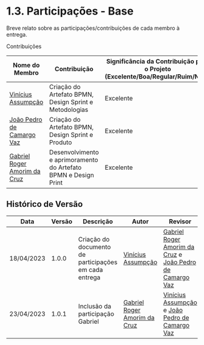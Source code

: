 # 1.3. Participações - Base

Breve relato sobre as participações/contribuições de cada membro à entrega. 


Contribuições

|Nome do Membro | Contribuição | Significância da Contribuição para o Projeto (Excelente/Boa/Regular/Ruim/Nula) |
| -- | -- | -- |
| [Vinícius Assumpção](https://github.com/viniman27) |  Criação do Artefato BPMN, Design Sprint e Metodologias | Excelente |
| [João Pedro de Camargo Vaz](https://github.com/JoaoPedro0803) |  Criação do Artefato BPMN, Design Sprint e Produto | Excelente |
| [Gabriel Roger Amorim da Cruz](https://github.com/GabrielRoger07) | Desenvolvimento e aprimoramento do Artefato BPMN e Design Print | Excelente |


## Histórico de Versão

|    Data    | Versão |            Descrição           |       Autor     |    Revisor    |
|  --------  |  ----  |            ----------          | --------------- |    -------    |
| 18/04/2023 |  1.0.0 |  Criação do documento de participações em cada entrega    |   [Vinícius Assumpção](https://github.com/viniman27)| [Gabriel Roger Amorim da Cruz](https://github.com/GabrielRoger07) e [João Pedro de Camargo Vaz](https://github.com/JoaoPedro0803)|
| 23/04/2023 | 1.0.1 | Inclusão da participação Gabriel | [Gabriel Roger Amorim da Cruz](https://github.com/GabrielRoger07) | [Vinícius Assumpção](https://github.com/viniman27) e [João Pedro de Camargo Vaz](https://github.com/JoaoPedro0803) |
